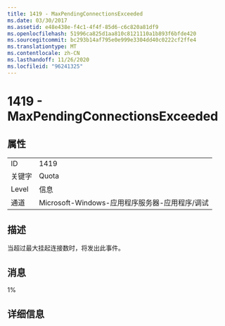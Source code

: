 ```yaml
---
title: 1419 - MaxPendingConnectionsExceeded
ms.date: 03/30/2017
ms.assetid: e48e438e-f4c1-4f4f-85d6-c6c820a81df9
ms.openlocfilehash: 51996ca825d1aa810c8121110a1b893f6bfde420
ms.sourcegitcommit: bc293b14af795e0e999e3304dd40c0222cf2ffe4
ms.translationtype: MT
ms.contentlocale: zh-CN
ms.lasthandoff: 11/26/2020
ms.locfileid: "96241325"
---
```

# <a name="1419---maxpendingconnectionsexceeded"></a>1419 - MaxPendingConnectionsExceeded

## <a name="properties"></a>属性  
  
|||  
|-|-|  
|ID|1419|  
|关键字|Quota|  
|Level|信息|  
|通道|Microsoft-Windows-应用程序服务器-应用程序/调试|  
  
## <a name="description"></a>描述  

 当超过最大挂起连接数时，将发出此事件。  
  
## <a name="message"></a>消息  

 1%  
  
## <a name="details"></a>详细信息
